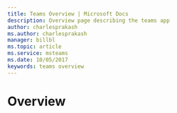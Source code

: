 ```yaml
---
title: Teams Overview | Microsoft Docs
description: Overview page describing the teams app
author: charlesprakash
ms.author: charlesprakash
manager: billbl
ms.topic: article
ms.service: msteams
ms.date: 10/05/2017
keywords: teams overview
---
```


# Overview
